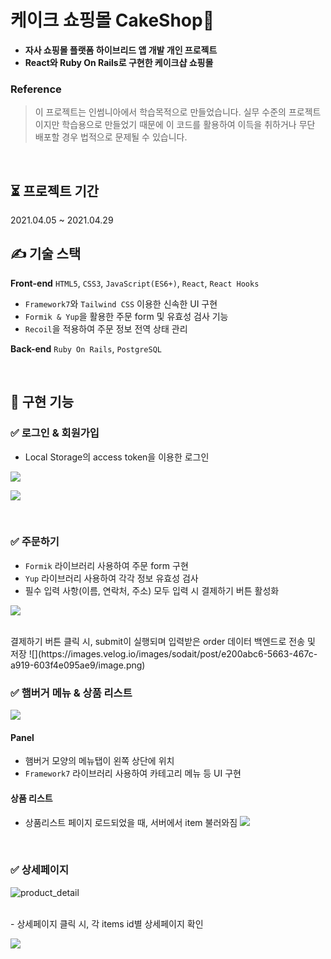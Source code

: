 # 케이크 쇼핑몰 CakeShop🍰

- **자사 쇼핑몰 플랫폼 하이브리드 앱 개발 개인 프로젝트**
- **React와 Ruby On Rails로 구현한 케이크샵 쇼핑몰**


### Reference

> 이 프로젝트는 인썸니아에서 학습목적으로 만들었습니다. 실무 수준의 프로젝트이지만 학습용으로 만들었기 때문에 이 코드를 활용하여 이득을 취하거나 무단 배포할 경우 법적으로 문제될 수 있습니다.

</br>

## ⏳ 프로젝트 기간

2021.04.05 ~ 2021.04.29


## ✍ 기술 스택

**Front-end** `HTML5`, `CSS3`, `JavaScript(ES6+)`, `React`, `React Hooks`
- `Framework7`와 `Tailwind CSS` 이용한 신속한 UI 구현
- `Formik & Yup`을 활용한 주문 form 및 유효성 검사 기능
- `Recoil`을 적용하여 주문 정보 전역 상태 관리

**Back-end** `Ruby On Rails`, `PostgreSQL`


</br>

## 🔨 구현 기능

### ✅ 로그인 & 회원가입
- Local Storage의 access token을 이용한 로그인


![](https://images.velog.io/images/sodait/post/cfb80e20-f92b-4f16-90fd-a98b3e7735d6/login.gif)

![](https://images.velog.io/images/sodait/post/5ea4e4bc-9719-42bf-8d25-02d6dbd08f95/image.png)


</br>

### ✅ 주문하기
- `Formik` 라이브러리 사용하여 주문 form 구현
- `Yup` 라이브러리 사용하여 각각 정보 유효성 검사
- 필수 입력 사항(이름, 연락처, 주소) 모두 입력 시 결제하기 버튼 활성화

![](https://images.velog.io/images/sodait/post/da78fbb0-bea2-4be5-80d7-17a4268aeccc/order_yup.jpg)

</br>
결제하기 버튼 클릭 시, submit이 실행되며 입력받은 order 데이터 백엔드로 전송 및 저장
![](https://images.velog.io/images/sodait/post/e200abc6-5663-467c-a919-603f4e095ae9/image.png)

</br>

### ✅ 햄버거 메뉴 & 상품 리스트
![](https://images.velog.io/images/sodait/post/c67f7b0f-305b-421d-b03a-d30eef0174d3/product_list.gif)

#### Panel
- 햄버거 모양의 메뉴탭이 왼쪽 상단에 위치
- `Framework7` 라이브러리 사용하여 카테고리 메뉴 등 UI 구현

#### 상품 리스트
- 상품리스트 페이지 로드되었을 때, 서버에서 item 불러와짐
![](https://images.velog.io/images/sodait/post/3cf7e2e9-a3b5-4818-8a45-15dc66789cb1/image.png)

</br>

### ✅ 상세페이지

![product_detail](https://user-images.githubusercontent.com/63221633/119257863-2dd7b580-bc02-11eb-83e1-4b2d8e362eb8.gif)

</br>
- 상세페이지 클릭 시, 각 items id별 상세페이지 확인

![](https://images.velog.io/images/sodait/post/34749367-25a1-4003-b325-f584691c74aa/image.png)







